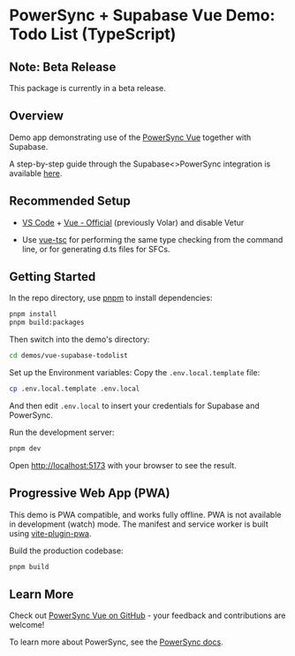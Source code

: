 # PowerSync + Supabase Vue Demo: Todo List (TypeScript)

## Note: Beta Release

This package is currently in a beta release.

## Overview

Demo app demonstrating use of the [PowerSync Vue](https://www.npmjs.com/package/@powersync/vue) together with Supabase.

A step-by-step guide through the Supabase<>PowerSync integration is available [here](https://docs.powersync.com/integration-guides/supabase).

## Recommended Setup

- [VS Code](https://code.visualstudio.com/) + [Vue - Official](https://marketplace.visualstudio.com/items?itemName=Vue.volar) (previously Volar) and disable Vetur

- Use [vue-tsc](https://github.com/vuejs/language-tools/tree/master/packages/tsc) for performing the same type checking from the command line, or for generating d.ts files for SFCs.

## Getting Started

In the repo directory, use [pnpm](https://pnpm.io/installation) to install dependencies:

```bash
pnpm install
pnpm build:packages
```

Then switch into the demo's directory:

```bash
cd demos/vue-supabase-todolist
```

Set up the Environment variables: Copy the `.env.local.template` file:

```bash
cp .env.local.template .env.local
```

And then edit `.env.local` to insert your credentials for Supabase and PowerSync.

Run the development server:

```bash
pnpm dev
```

Open [http://localhost:5173](http://localhost:5173) with your browser to see the result.

## Progressive Web App (PWA)

This demo is PWA compatible, and works fully offline. PWA is not available in development (watch) mode. The manifest and service worker is built using [vite-plugin-pwa](https://vite-pwa-org.netlify.app/).

Build the production codebase:

```bash
pnpm build
```

## Learn More

Check out [PowerSync Vue on GitHub](https://github.com/powersync-ja/powersync-js/tree/main/packages/vue) - your feedback and contributions are welcome!

To learn more about PowerSync, see the [PowerSync docs](https://docs.powersync.com).

